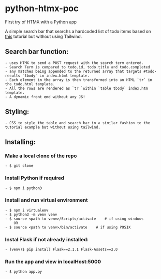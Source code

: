 # python-htmx-poc
First try of HTMX with a Python app

A simple search bar that searchs a hardcoded list of todo items based on [this](https://testdriven.io/blog/flask-htmx-tailwind/) tutorial but without using Tailwind.

## Search bar function:
    - uses HTMX to send a POST request with the search term entered. 
    - Search Term is compared to todo.id, todo.title and todo.completed
    - any matches being appended to the returned array that targets #todo-results `tbody` in index.html template. 
    - Each element in the array is then transformed into an HTML `tr` in the todo.html template.
    - All the rows are rendered as `tr `within `table tbody` index.htm template.
    - A dynamic front end without any JS!
## Styling:
    - CSS to style the table and search bar in a similar fashion to the tutorial example but without using tailwind.
    
## Installing:
   ### Make a local clone of the repo
    - $ git clone 
   ### Install Python if required
    - $ npm i python3
   ### Install and run virtual environment
    - $ npm i virtualenv
    - $ python3 -m venv venv
    - $ source <path to venv>/Scripts/activate    # if using windows
        OR
    - $ source <path to venv>/bin/activate    # if using POSIX
   ### Instal Flask if not already installed:
    - (venv)$ pip install Flask==2.1.1 Flask-Assets==2.0
   ### Run the app and view in localHost:5000
    - $ python app.py
